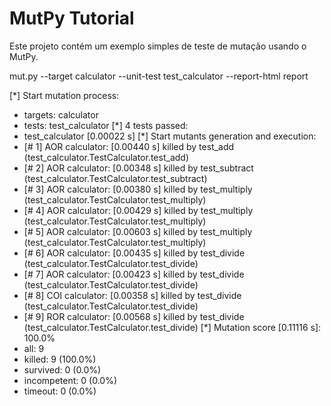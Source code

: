 # MutPy Tutorial

Este projeto contém um exemplo simples de teste de mutação usando o MutPy.

mut.py --target calculator --unit-test test_calculator --report-html report

[*] Start mutation process:
   - targets: calculator
   - tests: test_calculator
[*] 4 tests passed:
   - test_calculator [0.00022 s]
[*] Start mutants generation and execution:
   - [#   1] AOR calculator: [0.00440 s] killed by test_add (test_calculator.TestCalculator.test_add)
   - [#   2] AOR calculator: [0.00348 s] killed by test_subtract (test_calculator.TestCalculator.test_subtract)
   - [#   3] AOR calculator: [0.00380 s] killed by test_multiply (test_calculator.TestCalculator.test_multiply)
   - [#   4] AOR calculator: [0.00429 s] killed by test_multiply (test_calculator.TestCalculator.test_multiply)
   - [#   5] AOR calculator: [0.00603 s] killed by test_multiply (test_calculator.TestCalculator.test_multiply)
   - [#   6] AOR calculator: [0.00435 s] killed by test_divide (test_calculator.TestCalculator.test_divide)
   - [#   7] AOR calculator: [0.00423 s] killed by test_divide (test_calculator.TestCalculator.test_divide)
   - [#   8] COI calculator: [0.00358 s] killed by test_divide (test_calculator.TestCalculator.test_divide)
   - [#   9] ROR calculator: [0.00568 s] killed by test_divide (test_calculator.TestCalculator.test_divide)
[*] Mutation score [0.11116 s]: 100.0%
   - all: 9
   - killed: 9 (100.0%)
   - survived: 0 (0.0%)
   - incompetent: 0 (0.0%)
   - timeout: 0 (0.0%)

